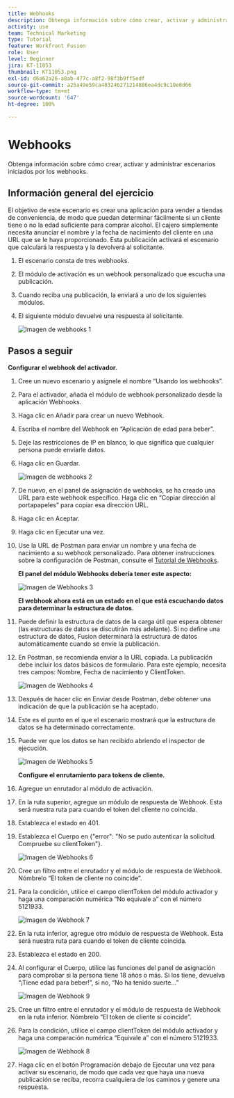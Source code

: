 ```yaml
---
title: Webhooks
description: Obtenga información sobre cómo crear, activar y administrar escenarios iniciados por los webhooks.
activity: use
team: Technical Marketing
type: Tutorial
feature: Workfront Fusion
role: User
level: Beginner
jira: KT-11053
thumbnail: KT11053.png
exl-id: d6a62a26-a8ab-477c-a8f2-98f3b9ff5edf
source-git-commit: a25a49e59ca483246271214886ea4dc9c10e8d66
workflow-type: tm+mt
source-wordcount: '647'
ht-degree: 100%

---
```


# Webhooks

Obtenga información sobre cómo crear, activar y administrar escenarios iniciados por los webhooks.

## Información general del ejercicio

El objetivo de este escenario es crear una aplicación para vender a tiendas de conveniencia, de modo que puedan determinar fácilmente si un cliente tiene o no la edad suficiente para comprar alcohol. El cajero simplemente necesita anunciar el nombre y la fecha de nacimiento del cliente en una URL que se le haya proporcionado. Esta publicación activará el escenario que calculará la respuesta y la devolverá al solicitante.

1. El escenario consta de tres webhooks.
1. El módulo de activación es un webhook personalizado que escucha una publicación.
1. Cuando reciba una publicación, la enviará a uno de los siguientes módulos.
1. El siguiente módulo devuelve una respuesta al solicitante.

   ![Imagen de webhooks 1](../12-exercises/assets/webhooks-walkthrough-1.png)

## Pasos a seguir

**Configurar el webhook del activador.**

1. Cree un nuevo escenario y asígnele el nombre “Usando los webhooks”.
1. Para el activador, añada el módulo de webhook personalizado desde la aplicación Webhooks.
1. Haga clic en Añadir para crear un nuevo Webhook.
1. Escriba el nombre del Webhook en “Aplicación de edad para beber”.
1. Deje las restricciones de IP en blanco, lo que significa que cualquier persona puede enviarle datos.
1. Haga clic en Guardar.


   ![Imagen de webhooks 2](../12-exercises/assets/webhooks-walkthrough-2.png)

1. De nuevo, en el panel de asignación de webhooks, se ha creado una URL para este webhook específico. Haga clic en “Copiar dirección al portapapeles” para copiar esa dirección URL.
1. Haga clic en Aceptar.
1. Haga clic en Ejecutar una vez.
1. Use la URL de Postman para enviar un nombre y una fecha de nacimiento a su webhook personalizado. Para obtener instrucciones sobre la configuración de Postman, consulte el [Tutorial de Webhooks](https://experienceleague.adobe.com/docs/workfront-learn/tutorials-workfront/fusion/beyond-basic-modules/webhooks-walkthrough.html?lang=es).

   **El panel del módulo Webhooks debería tener este aspecto:**

   ![Imagen de Webhooks 3](../12-exercises/assets/webhooks-walkthrough-3.png)

   **El webhook ahora está en un estado en el que está escuchando datos para determinar la estructura de datos.**

1. Puede definir la estructura de datos de la carga útil que espera obtener (las estructuras de datos se discutirán más adelante). Si no define una estructura de datos, Fusion determinará la estructura de datos automáticamente cuando se envíe la publicación.
1. En Postman, se recomienda enviar a la URL copiada. La publicación debe incluir los datos básicos de formulario. Para este ejemplo, necesita tres campos: Nombre, Fecha de nacimiento y ClientToken.

   ![Imagen de Webhooks 4](../12-exercises/assets/webhooks-walkthrough-4.png)

1. Después de hacer clic en Enviar desde Postman, debe obtener una indicación de que la publicación se ha aceptado.
1. Este es el punto en el que el escenario mostrará que la estructura de datos se ha determinado correctamente.
1. Puede ver que los datos se han recibido abriendo el inspector de ejecución.

   ![Imagen de Webhooks 5](../12-exercises/assets/webhooks-walkthrough-5.png)

   **Configure el enrutamiento para tokens de cliente.**

1. Agregue un enrutador al módulo de activación.
1. En la ruta superior, agregue un módulo de respuesta de Webhook. Esta será nuestra ruta para cuando el token del cliente no coincida.
1. Establezca el estado en 401.
1. Establezca el Cuerpo en {&quot;error&quot;: &quot;No se pudo autenticar la solicitud. Compruebe su clientToken&quot;}.

   ![Imagen de Webhooks 6](../12-exercises/assets/webhooks-walkthrough-6.png)

1. Cree un filtro entre el enrutador y el módulo de respuesta de Webhook. Nómbrelo “El token de cliente no coincide”.
1. Para la condición, utilice el campo clientToken del módulo activador y haga una comparación numérica “No equivale a” con el número 5121933.

   ![Imagen de Webhook 7](../12-exercises/assets/webhooks-walkthrough-7.png)

1. En la ruta inferior, agregue otro módulo de respuesta de Webhook. Esta será nuestra ruta para cuando el token de cliente coincida.
1. Establezca el estado en 200.
1. Al configurar el Cuerpo, utilice las funciones del panel de asignación para comprobar si la persona tiene 18 años o más. Si los tiene, devuelva “¡Tiene edad para beber!”, si no, “No ha tenido suerte…”

   ![Imagen de Webhook 9](../12-exercises/assets/webhooks-walkthrough-9.png)

1. Cree un filtro entre el enrutador y el módulo de respuesta de Webhook en la ruta inferior. Nómbrelo “El token de cliente sí coincide”.
1. Para la condición, utilice el campo clientToken del módulo activador y haga una comparación numérica “Equivale a” con el número 5121933.


   ![Imagen de Webhook 8](../12-exercises/assets/webhooks-walkthrough-8.png)

1. Haga clic en el botón Programación debajo de Ejecutar una vez para activar su escenario, de modo que cada vez que haya una nueva publicación se reciba, recorra cualquiera de los caminos y genere una respuesta. 
